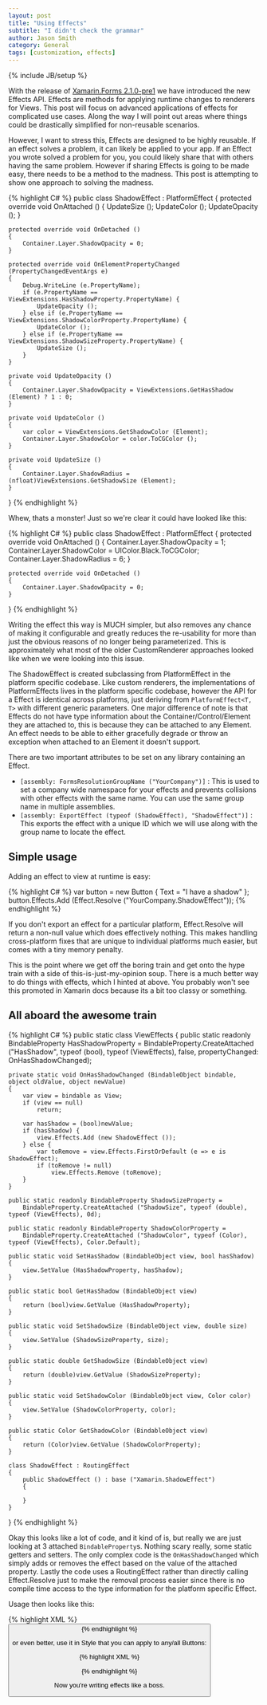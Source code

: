 ```yaml
---
layout: post
title: "Using Effects"
subtitle: "I didn't check the grammar"
author: Jason Smith
category: General
tags: [customization, effects]
---
```

{% include JB/setup %}

With the release of [Xamarin.Forms 2.1.0-pre1](https://www.nuget.org/packages/Xamarin.Forms/2.1.0.6500-pre1) we have introduced the new Effects API. Effects are methods for applying runtime changes to renderers for Views. This post will focus on advanced applications of effects for complicated use cases. Along the way I will point out areas where things could be drastically simplified for non-reusable scenarios.

However, I want to stress this, Effects are designed to be highly reusable. If an effect solves a problem, it can likely be applied to your app. If an Effect you wrote solved a problem for you, you could likely share that with others having the same problem. However if sharing Effects is going to be made easy, there needs to be a method to the madness. This post is attempting to show one approach to solving the madness.

{% highlight C# %}
public class ShadowEffect : PlatformEffect
{
	protected override void OnAttached ()
	{
		UpdateSize ();
		UpdateColor ();
		UpdateOpacity ();
	}

	protected override void OnDetached ()
	{
		Container.Layer.ShadowOpacity = 0;
	}

	protected override void OnElementPropertyChanged (PropertyChangedEventArgs e)
	{
		Debug.WriteLine (e.PropertyName);
		if (e.PropertyName == ViewExtensions.HasShadowProperty.PropertyName) {
			UpdateOpacity ();
		} else if (e.PropertyName == ViewExtensions.ShadowColorProperty.PropertyName) {
			UpdateColor ();
		} else if (e.PropertyName == ViewExtensions.ShadowSizeProperty.PropertyName) {
			UpdateSize ();
		}
	}

	private void UpdateOpacity ()
	{
		Container.Layer.ShadowOpacity = ViewExtensions.GetHasShadow (Element) ? 1 : 0;
	}

	private void UpdateColor ()
	{
		var color = ViewExtensions.GetShadowColor (Element);
		Container.Layer.ShadowColor = color.ToCGColor ();
	}

	private void UpdateSize ()
	{
		Container.Layer.ShadowRadius = (nfloat)ViewExtensions.GetShadowSize (Element);
	}
}
{% endhighlight %}

Whew, thats a monster! Just so we're clear it could have looked like this:

{% highlight C# %}
public class ShadowEffect : PlatformEffect
{
	protected override void OnAttached ()
	{
		Container.Layer.ShadowOpacity = 1;
		Container.Layer.ShadowColor = UIColor.Black.ToCGColor;
		Container.Layer.ShadowRadius = 6;
	}

	protected override void OnDetached ()
	{
		Container.Layer.ShadowOpacity = 0;
	}
}
{% endhighlight %}

Writing the effect this way is MUCH simpler, but also removes any chance of making it configurable and greatly reduces the re-usability for more than just the obvious reasons of no longer being parameterized. This is approximately what most of the older CustomRenderer approaches looked like when we were looking into this issue.

The ShadowEffect is created subclassing from PlatformEffect in the platform specific codebase. Like custom renderers, the implementations of PlatformEffects lives in the platform specific codebase, however the API for a Effect is identical across platforms, just deriving from `PlatformEffect<T, T>` with different generic parameters. One major difference of note is that Effects do not have type information about the Container/Control/Element they are attached to, this is because they can be attached to any Element. An effect needs to be able to either gracefully degrade or throw an exception when attached to an Element it doesn't support.

There are two important attributes to be set on any library containing an Effect.

- `[assembly: FormsResolutionGroupName ("YourCompany")]` : This is used to set a company wide namespace for your effects and prevents collisions with other effects with the same name. You can use the same group name in multiple assemblies.
- `[assembly: ExportEffect (typeof (ShadowEffect), "ShadowEffect")]` : This exports the effect with a unique ID which we will use along with the group name to locate the effect.

## Simple usage ##

Adding an effect to view at runtime is easy:

{% highlight C# %}
var button = new Button { Text = "I have a shadow" };
button.Effects.Add (Effect.Resolve ("YourCompany.ShadowEffect"));
{% endhighlight %}

If you don't export an effect for a particular platform, Effect.Resolve will return a non-null value which does effectively nothing. This makes handling cross-platform fixes that are unique to individual platforms much easier, but comes with a tiny memory penalty.

This is the point where we get off the boring train and get onto the hype train with a side of this-is-just-my-opinion soup. There is a much better way to do things with effects, which I hinted at above. You probably won't see this promoted in Xamarin docs because its a bit too classy or something.

## All aboard the awesome train ##

{% highlight C# %}
public static class ViewEffects
{
	public static readonly BindableProperty HasShadowProperty =
		BindableProperty.CreateAttached ("HasShadow", typeof (bool), typeof (ViewEffects), false, propertyChanged: OnHasShadowChanged);

	private static void OnHasShadowChanged (BindableObject bindable, object oldValue, object newValue)
	{
		var view = bindable as View;
		if (view == null)
			return;

		var hasShadow = (bool)newValue;
		if (hasShadow) {
			view.Effects.Add (new ShadowEffect ());
		} else {
			var toRemove = view.Effects.FirstOrDefault (e => e is ShadowEffect);
			if (toRemove != null)
				view.Effects.Remove (toRemove);
		}
	}

	public static readonly BindableProperty ShadowSizeProperty =
		BindableProperty.CreateAttached ("ShadowSize", typeof (double), typeof (ViewEffects), 0d);

	public static readonly BindableProperty ShadowColorProperty =
		BindableProperty.CreateAttached ("ShadowColor", typeof (Color), typeof (ViewEffects), Color.Default);

	public static void SetHasShadow (BindableObject view, bool hasShadow)
	{
		view.SetValue (HasShadowProperty, hasShadow);
	}

	public static bool GetHasShadow (BindableObject view)
	{
		return (bool)view.GetValue (HasShadowProperty);
	}

	public static void SetShadowSize (BindableObject view, double size)
	{
		view.SetValue (ShadowSizeProperty, size);
	}

	public static double GetShadowSize (BindableObject view)
	{
		return (double)view.GetValue (ShadowSizeProperty);
	}

	public static void SetShadowColor (BindableObject view, Color color)
	{
		view.SetValue (ShadowColorProperty, color);
	}

	public static Color GetShadowColor (BindableObject view)
	{
		return (Color)view.GetValue (ShadowColorProperty);
	}

	class ShadowEffect : RoutingEffect
	{
		public ShadowEffect () : base ("Xamarin.ShadowEffect")
		{
			
		}
	}
}
{% endhighlight %}

Okay this looks like a lot of code, and it kind of is, but really we are just looking at 3 attached `BindableProperty`s. Nothing scary really, some static getters and setters. The only complex code is the `OnHasShadowChanged` which simply adds or removes the effect based on the value of the attached property. Lastly the code uses a RoutingEffect rather than directly calling Effect.Resolve just to make the removal process easier since there is no compile time access to the type information for the platform specific Effect.

Usage then looks like this:

{% highlight XML %}
<Button local:ViewEffects.HasShadow="True" 
        local:ViewEffects.ShadowColor="#222222" 
        local:ViewEffects.ShadowSize="4" />
{% endhighlight %}

or even better, use it in Style that you can apply to any/all Buttons:

{% highlight XML %}
<Style TargetType="Button">
  <Style.Setters>
    <Setter Property="local:ViewExtensions.HasShadow" Value="True" />
    <Setter Property="local:ViewExtensions.ShadowColor" Value="#232343" />
    <Setter Property="local:ViewExtensions.ShadowSize" Value="5" />
  </Style.Setters>
</Style>
{% endhighlight %}

Now you're writing effects like a boss.